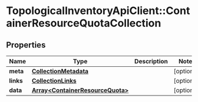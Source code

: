 # TopologicalInventoryApiClient::ContainerResourceQuotaCollection

## Properties
Name | Type | Description | Notes
------------ | ------------- | ------------- | -------------
**meta** | [**CollectionMetadata**](CollectionMetadata.md) |  | [optional] 
**links** | [**CollectionLinks**](CollectionLinks.md) |  | [optional] 
**data** | [**Array&lt;ContainerResourceQuota&gt;**](ContainerResourceQuota.md) |  | [optional] 


